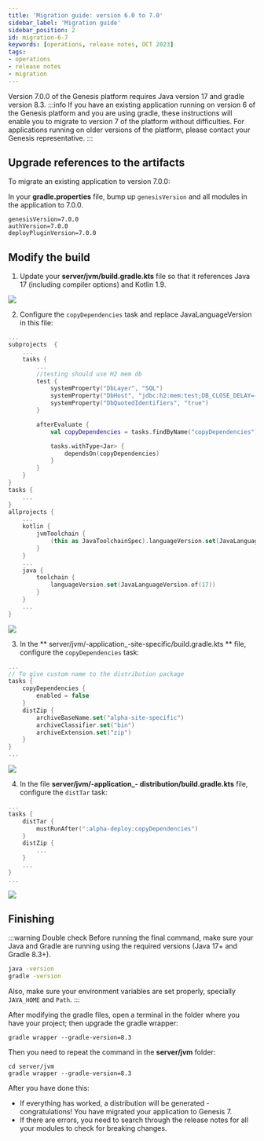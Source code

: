 ```yaml
---
title: 'Migration guide: version 6.0 to 7.0'
sidebar_label: 'Migration guide'
sidebar_position: 2
id: migration-6-7
keywords: [operations, release notes, OCT 2023]
tags:
- operations
- release notes
- migration
---
```


Version 7.0.0 of the Genesis platform requires Java version 17 and gradle version 8.3.
:::info
If you have an existing application running on version 6 of the Genesis platform and you are using gradle, these instructions will enable you to migrate to version 7 of the platform without difficulties.
For applications running on older versions of the platform, please contact your Genesis representative.
:::
## Upgrade references to the artifacts
To migrate an existing application to version 7.0.0:

In your **gradle.properties** file, bump up `genesisVersion` and all modules in the application to 7.0.0.

```
genesisVersion=7.0.0
authVersion=7.0.0
deployPluginVersion=7.0.0
```
## Modify the build
1. Update your **server/jvm/build.gradle.kts** file so that it references Java 17 (including compiler options) and Kotlin 1.9.

![](/img/java-refs.png)

2. Configure the `copyDependencies` task and replace JavaLanguageVersion in this file:

```kotlin {13-19,28-30,34-36} title="server/jvm/build.gradle.kts"
...
subprojects  {
    ...
    tasks {
        ...
        //testing should use H2 mem db
        test {
            systemProperty("DbLayer", "SQL")
            systemProperty("DbHost", "jdbc:h2:mem:test;DB_CLOSE_DELAY=-1")
            systemProperty("DbQuotedIdentifiers", "true")
        } 

        afterEvaluate {
	        val copyDependencies = tasks.findByName("copyDependencies") ?: return@afterEvaluate

            tasks.withType<Jar> {
                dependsOn(copyDependencies)
            }
        }           
    }
}
tasks {
    ...
}
allprojects {
    ...
    kotlin {
        jvmToolchain {
            (this as JavaToolchainSpec).languageVersion.set(JavaLanguageVersion.of(17))
        }
    }
    ...
    java {
        toolchain {
            languageVersion.set(JavaLanguageVersion.of(17))
        }
    }
    ...
}
```

![](/img/gradle-properties-copyd.png)

3. In the ** server/jvm/-application_-site-specific/build.gradle.kts ** file, configure the `copyDependencies` task:

```kotlin {4-6}
...
// To give custom name to the distribution package
tasks {
    copyDependencies {
        enabled = false
    }    
    distZip {
        archiveBaseName.set("alpha-site-specific")
        archiveClassifier.set("bin")
        archiveExtension.set("zip")
    }
}
...
```

![](/img/copy-dependencies.png)

4. In the file **server/jvm/-application_- distribution/build.gradle.kts** file, configure the `distTar` task:

```kotlin {3-5}
...
tasks {
    distTar {
        mustRunAfter(":alpha-deploy:copyDependencies")
    }    
    distZip {
        ...
    }
    ...
}
...
```

![](/img/disttar.png)

## Finishing
:::warning Double check
Before running the final command, make sure your Java and Gradle are running using the required versions (Java 17+ and Gradle 8.3+).

```bash
java -version
gradle -version
```

Also, make sure your environment variables are set properly, specially `JAVA_HOME` and `Path`.
:::

After modifying the gradle files, open a terminal in the folder where you have your project; then upgrade the gradle wrapper:

```
gradle wrapper --gradle-version=8.3
```
Then you need to repeat the command in the **server/jvm** folder:

```
cd server/jvm
gradle wrapper --gradle-version=8.3
```

After you have done this:
-	If everything has worked, a distribution will be generated - congratulations! You have migrated your application to Genesis 7.
-	If there are errors, you need to search through the release notes for all your modules to check for breaking changes.
